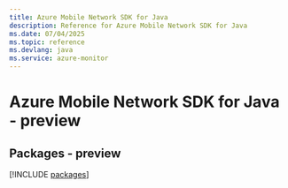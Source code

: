 ```yaml
---
title: Azure Mobile Network SDK for Java
description: Reference for Azure Mobile Network SDK for Java
ms.date: 07/04/2025
ms.topic: reference
ms.devlang: java
ms.service: azure-monitor
---
```

# Azure Mobile Network SDK for Java - preview
## Packages - preview
[!INCLUDE [packages](mobile-network-index.md)]